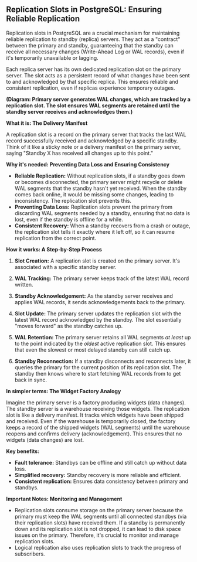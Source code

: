 ## Replication Slots in PostgreSQL: Ensuring Reliable Replication

Replication slots in PostgreSQL are a crucial mechanism for maintaining reliable replication to standby (replica) servers. They act as a "contract" between the primary and standby, guaranteeing that the standby can receive all necessary changes (Write-Ahead Log or WAL records), even if it's temporarily unavailable or lagging.

Each replica server has its own dedicated replication slot on the primary server.  The slot acts as a persistent record of what changes have been sent to and acknowledged by that specific replica. This ensures reliable and consistent replication, even if replicas experience temporary outages.

**(Diagram: Primary server generates WAL changes, which are tracked by a replication slot. The slot ensures WAL segments are retained until the standby server receives and acknowledges them.)**

**What it is: The Delivery Manifest**

A replication slot is a record on the primary server that tracks the last WAL record successfully received and acknowledged by a specific standby.  Think of it like a sticky note or a delivery manifest on the primary server, saying "Standby X has received all changes up to this point."

**Why it's needed: Preventing Data Loss and Ensuring Consistency**

*   **Reliable Replication:** Without replication slots, if a standby goes down or becomes disconnected, the primary server might recycle or delete WAL segments that the standby hasn't yet received. When the standby comes back online, it would be missing some changes, leading to inconsistency.  The replication slot prevents this.
*   **Preventing Data Loss:** Replication slots prevent the primary from discarding WAL segments needed by a standby, ensuring that no data is lost, even if the standby is offline for a while.
*   **Consistent Recovery:** When a standby recovers from a crash or outage, the replication slot tells it exactly where it left off, so it can resume replication from the correct point.

**How it works: A Step-by-Step Process**

1.  **Slot Creation:** A replication slot is created on the primary server. It's associated with a specific standby server.

2.  **WAL Tracking:** The primary server keeps track of the latest WAL record written.

3.  **Standby Acknowledgement:** As the standby server receives and applies WAL records, it sends acknowledgements back to the primary.

4.  **Slot Update:** The primary server updates the replication slot with the latest WAL record acknowledged by the standby. The slot essentially "moves forward" as the standby catches up.

5.  **WAL Retention:** The primary server retains all WAL segments *at least* up to the point indicated by the *oldest* active replication slot. This ensures that even the slowest or most delayed standby can still catch up.

6.  **Standby Reconnection:** If a standby disconnects and reconnects later, it queries the primary for the current position of its replication slot. The standby then knows where to start fetching WAL records from to get back in sync.

**In simpler terms: The Widget Factory Analogy**

Imagine the primary server is a factory producing widgets (data changes). The standby server is a warehouse receiving those widgets. The replication slot is like a delivery manifest. It tracks which widgets have been shipped and received. Even if the warehouse is temporarily closed, the factory keeps a record of the shipped widgets (WAL segments) until the warehouse reopens and confirms delivery (acknowledgement). This ensures that no widgets (data changes) are lost.

**Key benefits:**

*   **Fault tolerance:** Standbys can be offline and still catch up without data loss.
*   **Simplified recovery:** Standby recovery is more reliable and efficient.
*   **Consistent replication:** Ensures data consistency between primary and standbys.

**Important Notes: Monitoring and Management**

*   Replication slots consume storage on the primary server because the primary must keep the WAL segments until all connected standbys (via their replication slots) have received them. If a standby is permanently down and its replication slot is not dropped, it can lead to disk space issues on the primary. Therefore, it's crucial to monitor and manage replication slots.
*   Logical replication also uses replication slots to track the progress of subscribers.
